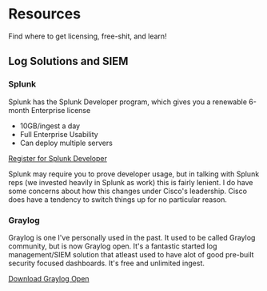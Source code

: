 # Resources
Find where to get licensing, free-shit, and learn!

## Log Solutions and SIEM
### Splunk
Splunk has the Splunk Developer program, which gives you a renewable 6-month Enterprise license

* 10GB/ingest a day
* Full Enterprise Usability
* Can deploy multiple servers

[Register for Splunk Developer](https://dev.splunk.com/enterprise/dev_license/)

Splunk may require you to prove developer usage, but in talking with Splunk reps (we invested heavily in Splunk as work) this is fairly lenient. I do have some concerns about how this changes under Cisco's leadership. Cisco does have a tendency to switch things up for no particular reason.

### Graylog
Graylog is one I've personally used in the past. It used to be called Graylog community, but is now Graylog open. It's a fantastic started log management/SIEM solution that atleast used to have alot of good pre-built security focused dashboards.
It's free and unlimited ingest.

[Download Graylog Open](https://graylog.org/downloads/)